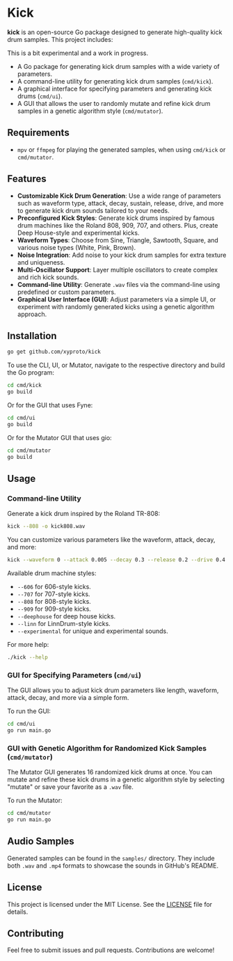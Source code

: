 
# Kick

**kick** is an open-source Go package designed to generate high-quality kick drum samples. This project includes:

This is a bit experimental and a work in progress.

- A Go package for generating kick drum samples with a wide variety of parameters.
- A command-line utility for generating kick drum samples (`cmd/kick`).
- A graphical interface for specifying parameters and generating kick drums (`cmd/ui`).
- A GUI that allows the user to randomly mutate and refine kick drum samples in a genetic algorithm style (`cmd/mutator`).

## Requirements

* `mpv` or `ffmpeg` for playing the generated samples, when using `cmd/kick` or `cmd/mutator`.

## Features

- **Customizable Kick Drum Generation**: Use a wide range of parameters such as waveform type, attack, decay, sustain, release, drive, and more to generate kick drum sounds tailored to your needs.
- **Preconfigured Kick Styles**: Generate kick drums inspired by famous drum machines like the Roland 808, 909, 707, and others. Plus, create Deep House-style and experimental kicks.
- **Waveform Types**: Choose from Sine, Triangle, Sawtooth, Square, and various noise types (White, Pink, Brown).
- **Noise Integration**: Add noise to your kick drum samples for extra texture and uniqueness.
- **Multi-Oscillator Support**: Layer multiple oscillators to create complex and rich kick sounds.
- **Command-line Utility**: Generate `.wav` files via the command-line using predefined or custom parameters.
- **Graphical User Interface (GUI)**: Adjust parameters via a simple UI, or experiment with randomly generated kicks using a genetic algorithm approach.

## Installation

```bash
go get github.com/xyproto/kick
```

To use the CLI, UI, or Mutator, navigate to the respective directory and build the Go program:

```bash
cd cmd/kick
go build
```

Or for the GUI that uses Fyne:

```bash
cd cmd/ui
go build
```

Or for the Mutator GUI that uses gio:

```bash
cd cmd/mutator
go build
```

## Usage

### Command-line Utility

Generate a kick drum inspired by the Roland TR-808:

```bash
kick --808 -o kick808.wav
```

You can customize various parameters like the waveform, attack, decay, and more:

```bash
kick --waveform 0 --attack 0.005 --decay 0.3 --release 0.2 --drive 0.4 --o custom_kick.wav
```

Available drum machine styles:

- `--606` for 606-style kicks.
- `--707` for 707-style kicks.
- `--808` for 808-style kicks.
- `--909` for 909-style kicks.
- `--deephouse` for deep house kicks.
- `--linn` for LinnDrum-style kicks.
- `--experimental` for unique and experimental sounds.

For more help:

```bash
./kick --help
```

### GUI for Specifying Parameters (`cmd/ui`)

The GUI allows you to adjust kick drum parameters like length, waveform, attack, decay, and more via a simple form.

To run the GUI:

```bash
cd cmd/ui
go run main.go
```

### GUI with Genetic Algorithm for Randomized Kick Samples (`cmd/mutator`)

The Mutator GUI generates 16 randomized kick drums at once. You can mutate and refine these kick drums in a genetic algorithm style by selecting "mutate" or save your favorite as a `.wav` file.

To run the Mutator:

```bash
cd cmd/mutator
go run main.go
```

## Audio Samples

Generated samples can be found in the `samples/` directory. They include both `.wav` and `.mp4` formats to showcase the sounds in GitHub's README.

## License

This project is licensed under the MIT License. See the [LICENSE](LICENSE) file for details.

## Contributing

Feel free to submit issues and pull requests. Contributions are welcome!
